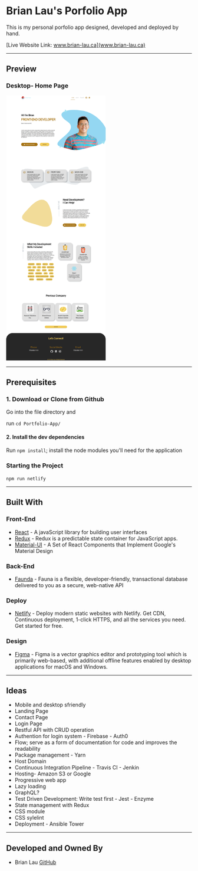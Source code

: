 # Brian Lau's Porfolio App

This is my personal porfolio app designed, developed and deployed by hand.

[Live Website Link: www.brian-lau.ca](www.brian-lau.ca)

---

## Preview

### Desktop- Home Page

<img src="./src/assets/readme/preview1.png" width="270px" alt="sgsc mobile screenshot">

---

## Prerequisites

### 1. Download or Clone from Github

Go into the file directory and

run `cd Portfolio-App/`

#### 2. Install the dev dependencies

Run `npm install`; install the node modules you'll need for the application

### Starting the Project

`npm run netlify`

---

## Built With

### Front-End

- [React](https://facebook.github.io/react/) - A javaScript library for building user interfaces
- [Redux](http://redux.js.org/) - Redux is a predictable state container for JavaScript apps.
- [Material-UI](http://www.material-ui.com/#/) - A Set of React Components that Implement Google's Material Design

### Back-End

- [Faunda](https://fauna.com/) - Fauna is a flexible, developer-friendly, transactional database delivered to you as a secure, web-native API

### Deploy

- [Netlify](https://www.netlify.com/) - Deploy modern static websites with Netlify. Get CDN, Continuous deployment, 1-click HTTPS, and all the services you need. Get started for free.

### Design

- [Figma](https://www.figma.com/) - Figma is a vector graphics editor and prototyping tool which is primarily web-based, with additional offline features enabled by desktop applications for macOS and Windows.

---

## Ideas

- Mobile and desktop sfriendly
- Landing Page
- Contact Page
- Login Page
- Restful API with CRUD operation
- Authention for login system - Firebase - Auth0
- Flow; serve as a form of documentation for code and improves the readability
- Package management - Yarn
- Host Domain
- Continuous Integration Pipeline - Travis CI - Jenkin
- Hosting- Amazon S3 or Google
- Progressive web app
- Lazy loading
- GraphQL?
- Test Driven Development: Write test first - Jest - Enzyme
- State management with Redux
- CSS module
- CSS sylelint
- Deployment - Ansible Tower

---

## Developed and Owned By

- Brian Lau [GitHub](https://github.com/wtLau)

